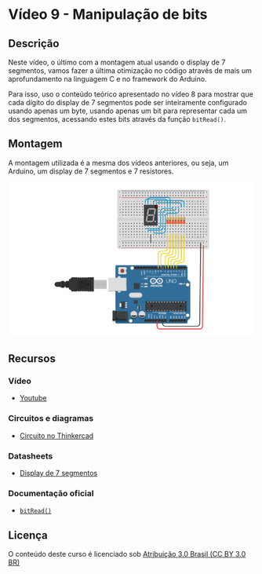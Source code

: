 # Vídeo 9 - Manipulação de bits

## Descrição

Neste vídeo, o último com a montagem atual usando o display de 7 segmentos, vamos fazer a última otimização no código através de mais um aprofundamento na linguagem C e no framework do Arduino.

Para isso, uso o conteúdo teórico apresentado no vídeo 8 para mostrar que cada dígito do display de 7 segmentos pode ser inteiramente configurado usando apenas um byte, usando apenas um bit para representar cada um dos segmentos, acessando estes bits através da função `bitRead()`.

## Montagem

A montagem utilizada é a mesma dos vídeos anteriores, ou seja, um Arduino, um display de 7 segmentos e 7 resistores.

![Montagem do circuito do vídeo 9](imagens/montagem.png)

## Recursos

### Vídeo

* [Youtube](https://youtu.be/HbFGUHcJdPI)

### Circuitos e diagramas

* [Circuito no Thinkercad](https://www.tinkercad.com/things/2xSKDYAtZug)

### Datasheets

* [Display de 7 segmentos](../datasheets/7seg-display.pdf)

### Documentação oficial

* [`bitRead()`](https://www.arduino.cc/reference/pt/language/functions/bits-and-bytes/bitread/)

## Licença

O conteúdo deste curso é licenciado sob [Atribuição 3.0 Brasil (CC BY 3.0 BR)](https://creativecommons.org/licenses/by/3.0/br)